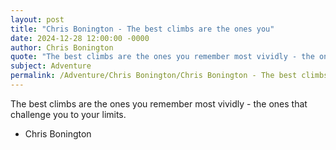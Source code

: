 ```yaml
---
layout: post
title: "Chris Bonington - The best climbs are the ones you"
date: 2024-12-28 12:00:00 -0000
author: Chris Bonington
quote: "The best climbs are the ones you remember most vividly - the ones that challenge you to your limits."
subject: Adventure
permalink: /Adventure/Chris Bonington/Chris Bonington - The best climbs are the ones you
---
```


The best climbs are the ones you remember most vividly - the ones that challenge you to your limits.

- Chris Bonington
